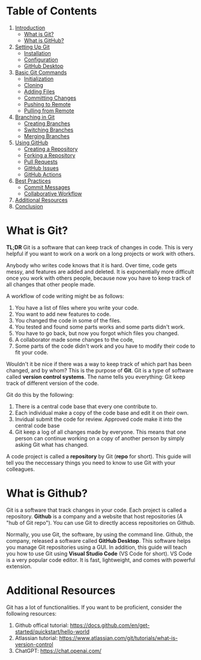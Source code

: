 # Table of Contents
1. [Introduction](#introduction)
   * [What is Git?](#what-is-git)
   * [What is GitHub?](#what-is-github)
2. [Setting Up Git](#setting-up-git)
   * [Installation](#installation)
   * [Configuration](#configuration)
   * [GitHub Desktop](#Github-desktop)
3. [Basic Git Commands](#basic-git-commands)
   * [Initialization](#initialization)
   * [Cloning](#cloning)
   * [Adding Files](#adding-files)
   * [Committing Changes](#committing-changes)
   * [Pushing to Remote](#pushing-to-remote)
   * [Pulling from Remote](#pulling-from-remote)
4. [Branching in Git](#branching-in-git)
   * [Creating Branches](#creating-branch)
   * [Switching Branches](#switching-branches)
   * [Merging Branches](#merging-branches)
5. [Using GitHub](#using-github)
   * [Creating a Repository](#creating-a-repository)
   * [Forking a Repository](#forking-a-repository)
   * [Pull Requests](#pull-requests)
   * [GitHub Issues](#github-issues)
   * [GitHub Actions](#github-actions)
6. [Best Practices](#best-practices)
   * [Commit Messages](#commit-messages)
   * [Collaborative Workflow](#collaborative-workflow)
7. [Additional Resources](#additional-resources)
8. [Conclusion](#conclusion)

# What is Git?

**TL;DR** Git is a software that can keep track of changes in code. This is very helpful if you want to work on a work on a long projects or work with others.

Anybody who writes code knows that it is hard. Over time, code gets messy, and features are added and deleted. It is exponentially more difficult once you work with others people, because now you have to keep track of all changes that other people made.

A workflow of code writing might be as follows:

1. You have a list of files where you write your code.
2. You want to add new features to code.
3. You changed the code in some of the files.
4. You tested and found some parts works and some parts didn't work.
5. You have to go back, but now you forgot which files you changed.
6. A collaborator made some changes to the code, 
7. Some parts of the code didn't work and you have to modify their code to fit your code.

Wouldn't it be nice if there was a way to keep track of which part has been changed, and by whom? This is the purpose of **Git**. Git is a type of software called **version control systems**. The name tells you everything: Git keep track of different version of the code.

Git do this by the following:
1. There is a central code base that every one contribute to. 
2. Each individual make a copy of the code base and edit it on their own.
3. Invidual submit the code for review. Approved code make it into the central code base
4. Git keep a log of all changes made by everyone. This means that one person can continue working on a copy of another person by simply asking Git what has changed.

A code project is called a **repository** by Git (**repo** for short). This guide will tell you the neccessary things you need to know to use Git with your colleagues. 

# What is Github?
Git is a software that track changes in your code. Each project is called a repository. **Github** is a company and a website that host repositories (A "hub of Git repo"). You can use Git to directly access repositories on Github. 

Normally, you use Git, the software, by using the command line. Github, the company, released a software called **GitHub Desktop**. This software helps you manage Git repositories using a GUI. In addition, this guide will teach you how to use Git using **Visual Studio Code** (VS Code for short). VS Code is a very popular code editor. It is fast, lightweight, and comes with powerful extension. 

# Additional Resources
Git has a lot of functionalities. If you want to be proficient, consider the following resources:
1. Github offical tutorial: https://docs.github.com/en/get-started/quickstart/hello-world 
2. Atlassian tutorial: https://www.atlassian.com/git/tutorials/what-is-version-control
3. ChatGPT: https://chat.openai.com/

